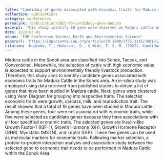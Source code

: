 ```yaml
---
title: "Candidacy of genes associated with economic traits for Madura cattle in Sonok area"
collection: publications
category: conferences
permalink: /publication/2022-03-candidacy-gene-madura
excerpt: 'This study identify 18 gene were observed on Madura cattle and five gene responsible to economic trait (IGF-1, GH, GHR, LEP, MSTN)'
date: 2022-03-01
venue: 'IOP Conference Series: Earth and Environmental Science'
paperurl: 'https://iopscience.iop.org/article/10.1088/1755-1315/1001/1/012018/meta'
citation: 'Nugroho, T., Maharani, D., & Widi, T. S. M. (2022). Candidacy of genes associated with economic traits for Madura cattle in Sonok area. In IOP Conference Series: earth and environmental science (Vol. 1001, No. 1, p. 012018). IOP Publishing.'
---
```


Madura cattle in the Sonok area are classified into Sonok, Taccek, and Conventional. Meanwhile, the selection of cattle with high economic value is expected to support environmentally friendly livestock production. Therefore, this study aims to identify candidate genes associated with economic traits for Madura Cattle in the Sonok area. An in-silico study was employed using data retrieved from published studies to obtain a list of genes that have been studied in Madura cattle. Next, genes were clustered using Venn Diagram for grouping into respective traits. The selected economic traits were growth, carcass, milk, and reproduction trait. The result showed that a total of 18 genes have been studied in Madura cattle. Among these genes, four were not associated with economic traits, while five were selected as candidate genes because they have associations with all four specified economic traits. The selected genes are Insulin-like Growth Factor-1 (IGF-1), Growth Hormone (GH), Growth Hormone Receptor (GHR), Myostatin (MSTN), and Leptin (LEP). These five genes can be used as molecular markers for economic traits. Following marker selection, a protein-to-protein interaction analysis and association study between the selected gene to economic trait needs to be performed in Madura Cattle within the Sonok Area.